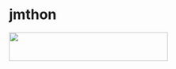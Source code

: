 # jmthon

<p align="left"><a href="https://heroku.com/deploy?template=https://github.com/hamd26/mus1"> <img src="https://img.shields.io/badge/Deploy%20To%20Heroku-purple?style=for-the-badge&logo=heroku" width="320" height="58.45"/></a></p>
